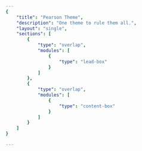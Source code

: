```yaml
---
{
	"title": "Pearson Theme",
	"description": "One theme to rule them all.",
	"layout": "single",
	"sections": [
		{
			"type": "overlap",
			"modules": [
				{
					"type": "lead-box"
				}
			]
		},
		{
			"type": "overlap",
			"modules": [
				{
					"type": "content-box"
				}
			]
		}
	]
}

---
```

<!-- This will be the framework from which we build all of our other Hugo sites from. -->